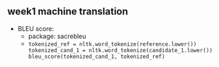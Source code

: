 ## week1 machine translation
* BLEU score:
    * package: sacrebleu
    * ``tokenized_ref = nltk.word_tokenize(reference.lower())
        tokenized_cand_1 = nltk.word_tokenize(candidate_1.lower())
        bleu_score(tokenized_cand_1, tokenized_ref)``
